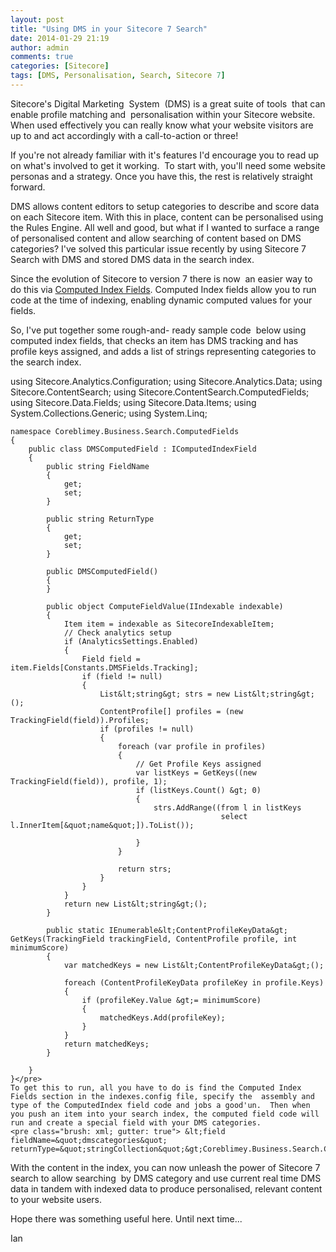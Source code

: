 ```yaml
---
layout: post
title: "Using DMS in your Sitecore 7 Search"
date: 2014-01-29 21:19
author: admin
comments: true
categories: [Sitecore]
tags: [DMS, Personalisation, Search, Sitecore 7]
---
```

Sitecore's Digital Marketing  System  (DMS) is a great suite of tools  that can enable profile matching and  personalisation within your Sitecore website. When used effectively you can really know what your website visitors are up to and act accordingly with a call-to-action or three!<!--more-->

If you're not already familiar with it's features I'd encourage you to read up on what's involved to get it working.  To start with, you'll need some website personas and a strategy. Once you have this, the rest is relatively straight forward.

DMS allows content editors to setup categories to describe and score data on each Sitecore item. With this in place, content can be personalised using the Rules Engine. All well and good, but what if I wanted to surface a range of personalised content and allow searching of content based on DMS categories? I've solved this particular issue recently by using Sitecore 7 Search with DMS and stored DMS data in the search index.

Since the evolution of Sitecore to version 7 there is now  an easier way to do this via <a title="Computed Index Fields" href="http://www.sitecore.net/Community/Technical-Blogs/John-West-Sitecore-Blog/Posts/2013/05/Sitecore-7-Use-Computed-Index-Fields-to-Store-DMS-Data.aspx" target="_blank">Computed Index Fields</a>. Computed Index fields allow you to run code at the time of indexing, enabling dynamic computed values for your fields.

So, I've put together some rough-and- ready sample code  below using computed index fields, that checks an item has DMS tracking and has profile keys assigned, and adds a list of strings representing categories to the search index.


using Sitecore.Analytics.Configuration;
    using Sitecore.Analytics.Data;
    using Sitecore.ContentSearch;
    using Sitecore.ContentSearch.ComputedFields;
    using Sitecore.Data.Fields;
    using Sitecore.Data.Items;
    using System.Collections.Generic;
    using System.Linq;
    
    namespace Coreblimey.Business.Search.ComputedFields
    {
        public class DMSComputedField : IComputedIndexField
        {
            public string FieldName
            {
                get;
                set;
            }
    
            public string ReturnType
            {
                get;
                set;
            }
    
            public DMSComputedField()
            {
            }
    
            public object ComputeFieldValue(IIndexable indexable)
            {
                Item item = indexable as SitecoreIndexableItem;
                // Check analytics setup
                if (AnalyticsSettings.Enabled)
                {
                    Field field = item.Fields[Constants.DMSFields.Tracking];
                    if (field != null)
                    {
                        List&lt;string&gt; strs = new List&lt;string&gt;();
                        ContentProfile[] profiles = (new TrackingField(field)).Profiles;
                        if (profiles != null)
                        {
                            foreach (var profile in profiles)
                            {  
                                // Get Profile Keys assigned
                                var listKeys = GetKeys((new TrackingField(field)), profile, 1);
                                if (listKeys.Count() &gt; 0)
                                {
                                    strs.AddRange((from l in listKeys
                                                   select l.InnerItem[&quot;name&quot;]).ToList());
    
                                }
                            }
    
                            return strs;
                        }                  
                    }
                }
                return new List&lt;string&gt;();
            }
    
            public static IEnumerable&lt;ContentProfileKeyData&gt; GetKeys(TrackingField trackingField, ContentProfile profile, int minimumScore)
            {
                var matchedKeys = new List&lt;ContentProfileKeyData&gt;();
    
                foreach (ContentProfileKeyData profileKey in profile.Keys)
                {
                    if (profileKey.Value &gt;= minimumScore)
                    {
                        matchedKeys.Add(profileKey);
                    }
                }
                return matchedKeys;
            }
    
        }
    }</pre>
    To get this to run, all you have to do is find the Computed Index Fields section in the indexes.config file, specify the  assembly and type of the ComputedIndex field code and jobs a good'un.  Then when you push an item into your search index, the computed field code will run and create a special field with your DMS categories.
    <pre class="brush: xml; gutter: true"> &lt;field fieldName=&quot;dmscategories&quot; returnType=&quot;stringCollection&quot;&gt;Coreblimey.Business.Search.ComputedFields.DMSComputedField,Coreblimey.Business&lt;/field&gt;

With the content in the index, you can now unleash the power of Sitecore 7 search to allow searching  by DMS category and use current real time DMS data in tandem with indexed data to produce personalised, relevant content to your website users.

Hope there was something useful here. Until next time...

Ian
